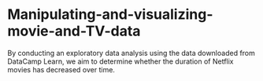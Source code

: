 # Manipulating-and-visualizing-movie-and-TV-data
By conducting an exploratory data analysis using the data downloaded from DataCamp Learn, we aim to determine whether the duration of Netflix movies has decreased over time.
